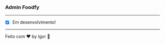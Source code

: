 <div style="text-align: center;">
  <a href="#">
    <img alt="" src=""/>
  </a>
</div>

### **Admin Foodfy**

---

- [x] Em desenvolvimento!

---

Feito com ❤ by Igor 🖖